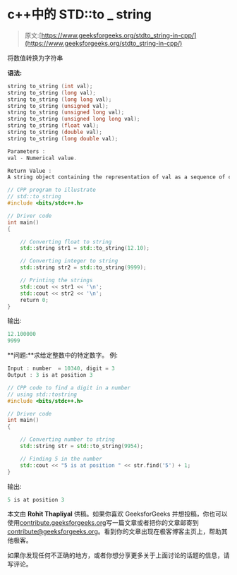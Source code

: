 # c++中的 STD::to _ string

> 原文:[https://www.geeksforgeeks.org/stdto_string-in-cpp/](https://www.geeksforgeeks.org/stdto_string-in-cpp/)

将数值转换为字符串

**语法:**

```cpp
string to_string (int val);
string to_string (long val);
string to_string (long long val);
string to_string (unsigned val);
string to_string (unsigned long val);
string to_string (unsigned long long val);
string to_string (float val);
string to_string (double val);
string to_string (long double val);

Parameters :
val - Numerical value.

Return Value :
A string object containing the representation of val as a sequence of characters.

```

```cpp
// CPP program to illustrate
// std::to_string
#include <bits/stdc++.h>

// Driver code
int main()
{

    // Converting float to string
    std::string str1 = std::to_string(12.10);

    // Converting integer to string
    std::string str2 = std::to_string(9999);

    // Printing the strings
    std::cout << str1 << '\n';
    std::cout << str2 << '\n';
    return 0;
}
```

输出:

```cpp
12.100000
9999

```

**问题:**求给定整数中的特定数字。
例:

```cpp
Input : number  = 10340, digit = 3
Output : 3 is at position 3

```

```cpp
// CPP code to find a digit in a number
// using std::tostring
#include <bits/stdc++.h>

// Driver code
int main()
{

    // Converting number to string
    std::string str = std::to_string(9954);

    // Finding 5 in the number
    std::cout << "5 is at position " << str.find('5') + 1;
}
```

输出:

```cpp
5 is at position 3

```

本文由 **Rohit Thapliyal** 供稿。如果你喜欢 GeeksforGeeks 并想投稿，你也可以使用[contribute.geeksforgeeks.org](http://www.contribute.geeksforgeeks.org)写一篇文章或者把你的文章邮寄到 contribute@geeksforgeeks.org。看到你的文章出现在极客博客主页上，帮助其他极客。

如果你发现任何不正确的地方，或者你想分享更多关于上面讨论的话题的信息，请写评论。